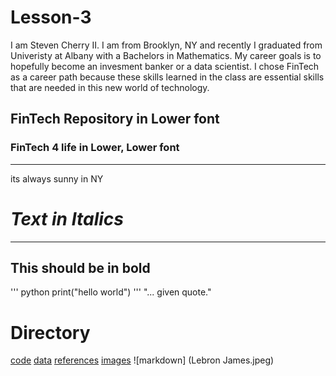 # Lesson-3
I am Steven Cherry II. I am from Brooklyn, NY and recently I graduated from Univeristy at Albany with a Bachelors in Mathematics.
My career goals is to hopefully become an invesment banker or a data scientist.
I chose FinTech as a career path because these skills learned in the class are essential skills that are needed in this new world of technology.
## FinTech Repository in Lower font
### FinTech 4 life in Lower, Lower font

---

its always sunny in NY

# *Text in Italics*
---
**This should be in bold**
---
''' python
print("hello world")
'''
"... given quote."


# Directory

[code](code)
[data](data)
[references](references)
[images](images)
![markdown] (Lebron James.jpeg)
